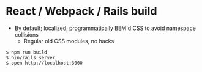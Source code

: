 # React / Webpack / Rails build
 - By default; localized, programmatically BEM'd CSS to avoid namespace collisions
   - Regular old CSS modules, no hacks

```
$ npm run build
$ bin/rails server
$ open http://localhost:3000
```
